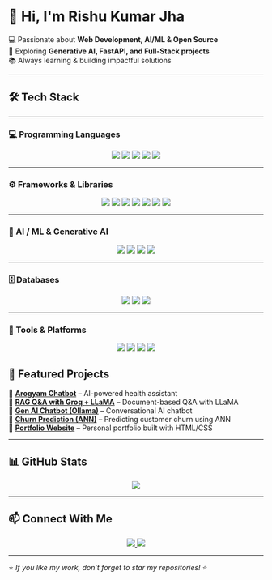 # 👋 Hi, I'm Rishu Kumar Jha  

💻 Passionate about **Web Development, AI/ML & Open Source**  
🚀 Exploring **Generative AI, FastAPI, and Full-Stack projects**  
📚 Always learning & building impactful solutions  

---

## 🛠️ Tech Stack  

---

### 💻 Programming Languages  
<p align="center">
  <img src="https://img.shields.io/badge/Python-3.9%2B-blue?logo=python" />
  <img src="https://img.shields.io/badge/C-Language-grey?logo=c" />
  <img src="https://img.shields.io/badge/JavaScript-ES6-yellow?logo=javascript" />
  <img src="https://img.shields.io/badge/HTML5-orange?logo=html5" />
  <img src="https://img.shields.io/badge/CSS3-blue?logo=css3" />
</p>

---

### ⚙️ Frameworks & Libraries  
<p align="center">
  <img src="https://img.shields.io/badge/FastAPI-Framework-green?logo=fastapi" />
  <img src="https://img.shields.io/badge/React-JS-61DAFB?logo=react" />
  <img src="https://img.shields.io/badge/Node.js-runtime-68A063?logo=node.js" />
  <img src="https://img.shields.io/badge/TensorFlow-ML-FF6F00?logo=tensorflow" />
  <img src="https://img.shields.io/badge/Keras-DeepLearning-D00000?logo=keras" />
  <img src="https://img.shields.io/badge/OpenCV-ComputerVision-5C3EE8?logo=opencv" />
  <img src="https://img.shields.io/badge/LangChain-RAG-9B59B6?logo=chainlink" />
</p>

---

### 🧠 AI / ML & Generative AI  
<p align="center">
  <img src="https://img.shields.io/badge/LLMs-GenerativeAI-2C3E50?logo=openai" />
  <img src="https://img.shields.io/badge/HuggingFace-NLP-FFD54F?logo=huggingface" />
  <img src="https://img.shields.io/badge/Transformers-NLP-E74C3C?logo=python" />
  <img src="https://img.shields.io/badge/RAG-Search-27AE60?logo=elastic" />
</p>

---

### 🗄️ Databases  
<p align="center">
  <img src="https://img.shields.io/badge/MongoDB-Database-47A248?logo=mongodb" />
  <img src="https://img.shields.io/badge/PostgreSQL-DB-336791?logo=postgresql" />
  <img src="https://img.shields.io/badge/MySQL-Database-4479A1?logo=mysql" />
</p>

---

### 🔧 Tools & Platforms  
<p align="center">
  <img src="https://img.shields.io/badge/GitHub-Repo-181717?logo=github" />
  <img src="https://img.shields.io/badge/Docker-Container-2496ED?logo=docker" />
  <img src="https://img.shields.io/badge/VSCode-IDE-007ACC?logo=visualstudiocode" />
  <img src="https://img.shields.io/badge/Linux-OS-FCC624?logo=linux" />
</p>


## 📌 Featured Projects  

🔹 [**Arogyam Chatbot**](https://github.com/Rishujha098/arogyam) – AI-powered health assistant  
🔹 [**RAG Q&A with Groq + LLaMA**](https://github.com/Rishujha098/RAG-Documents-Q-A-With-Groq-And-Llama) – Document-based Q&A with LLaMA  
🔹 [**Gen AI Chatbot (Ollama)**](https://github.com/Rishujha098/Gen-ai-chat-bot-Ollama) – Conversational AI chatbot  
🔹 [**Churn Prediction (ANN)**](https://github.com/Rishujha098/churn_prediction_ANN) – Predicting customer churn using ANN  
🔹 [**Portfolio Website**](https://github.com/Rishujha098/portfolio) – Personal portfolio built with HTML/CSS  

---



## 📊 GitHub Stats  


<p align="center">
  <img src="https://github-readme-activity-graph.vercel.app/graph?username=Rishujha098&theme=react-dark" />
</p>

---

## 📫 Connect With Me  

<p align="center">
  <a href="https://linkedin.com/in/rishu-kumar-jha-0637a7325">
    <img src="https://img.shields.io/badge/LinkedIn-Rishu%20Kumar%20Jha-blue?logo=linkedin" />
  </a>
  <a href="https://github.com/Rishujha098">
    <img src="https://img.shields.io/badge/GitHub-Rishujha098-black?logo=github" />
  </a>
</p>

---

⭐ *If you like my work, don’t forget to star my repositories!* ⭐


